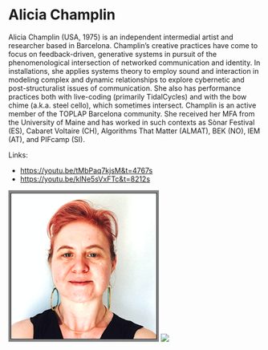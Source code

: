# Alicia Champlin

Alicia Champlin (USA, 1975) is an independent intermedial artist and researcher based in Barcelona. Champlin’s creative practices have come to focus on feedback-driven, generative systems in pursuit of the phenomenological intersection of networked communication and identity. In installations, she applies systems theory to employ sound and interaction in modeling complex and dynamic relationships to explore cybernetic and post-structuralist issues of communication. She also has performance practices both with live-coding (primarily TidalCycles) and with the bow chime (a.k.a. steel cello), which sometimes intersect. Champlin is an active member of the TOPLAP Barcelona community. She received her MFA from the University of Maine and has worked in such contexts as Sònar Festival (ES), Cabaret Voltaire (CH), Algorithms That Matter (ALMAT), BEK (NO), IEM (AT), and PIFcamp (SI).

Links:

- <https://youtu.be/tMbPaq7kjsM&t=4767s> 
- <https://youtu.be/klNe5sVxFTc&t=8212s> 


<img src="alicia-champlin-01.png" width="300">
<img src="alicia-champlin-02.jpg" width="300">
